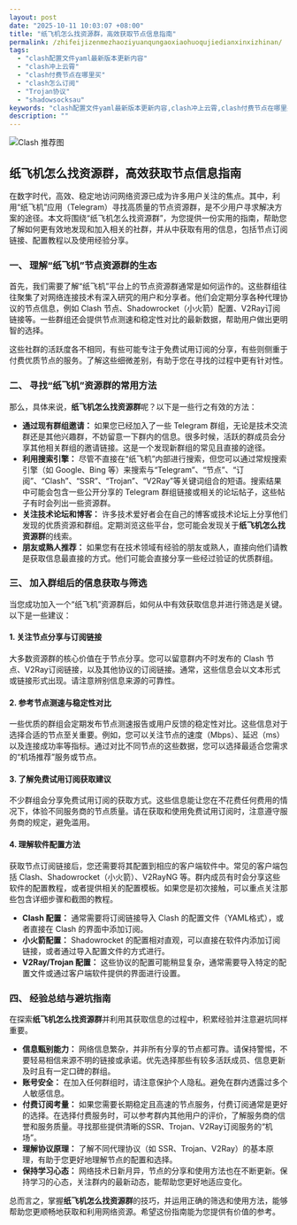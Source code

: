 ```yaml
---
layout: post
date: "2025-10-11 10:03:07 +08:00"
title: "纸飞机怎么找资源群，高效获取节点信息指南"
permalink: /zhifeijizenmezhaoziyuanqungaoxiaohuoqujiedianxinxizhinan/
tags:
  - "clash配置文件yaml最新版本更新内容"
  - "clash冲上云霄"
  - "clash付费节点在哪里买"
  - "clash怎么订阅"
  - "Trojan协议"
  - "shadowsocksau"
keywords: "clash配置文件yaml最新版本更新内容,clash冲上云霄,clash付费节点在哪里买,clash怎么订阅,Trojan协议,shadowsocksau"
description: ""
---
```


![Clash 推荐图](https://clashjd.github.io/assets/img/免费clash节点.png)

## 纸飞机怎么找资源群，高效获取节点信息指南


<p>在数字时代，高效、稳定地访问网络资源已成为许多用户关注的焦点。其中，利用“纸飞机”应用（Telegram）寻找高质量的节点资源群，是不少用户寻求解决方案的途径。本文将围绕“纸飞机怎么找资源群”，为您提供一份实用的指南，帮助您了解如何更有效地发现和加入相关的社群，并从中获取有用的信息，包括节点订阅链接、配置教程以及使用经验分享。</p>

<h3>一、 理解“纸飞机”节点资源群的生态</h3>
<p>首先，我们需要了解“纸飞机”平台上的节点资源群通常是如何运作的。这些群组往往聚集了对网络连接技术有深入研究的用户和分享者。他们会定期分享各种代理协议的节点信息，例如 Clash 节点、Shadowrocket（小火箭）配置、V2Ray订阅链接等。一些群组还会提供节点测速和稳定性对比的最新数据，帮助用户做出更明智的选择。</p>

<p>这些社群的活跃度各不相同，有些可能专注于免费试用订阅的分享，有些则侧重于付费优质节点的服务。了解这些细微差别，有助于您在寻找的过程中更有针对性。</p>

<h3>二、 寻找“纸飞机”资源群的常用方法</h3>
<p>那么，具体来说，<strong>纸飞机怎么找资源群</strong>呢？以下是一些行之有效的方法：</p>

<ul>
    <li><strong>通过现有群组邀请：</strong> 如果您已经加入了一些 Telegram 群组，无论是技术交流群还是其他兴趣群，不妨留意一下群内的信息。很多时候，活跃的群成员会分享其他相关群组的邀请链接。这是一个发现新群组的常见且直接的途径。</li>
    <li><strong>利用搜索引擎：</strong> 尽管不直接在“纸飞机”内部进行搜索，但您可以通过常规搜索引擎（如 Google、Bing 等）来搜索与“Telegram”、“节点”、“订阅”、“Clash”、“SSR”、“Trojan”、“V2Ray”等关键词组合的短语。搜索结果中可能会包含一些公开分享的 Telegram 群组链接或相关的论坛帖子，这些帖子有时会列出一些资源群。</li>
    <li><strong>关注技术论坛和博客：</strong> 许多技术爱好者会在自己的博客或技术论坛上分享他们发现的优质资源和群组。定期浏览这些平台，您可能会发现关于<strong>纸飞机怎么找资源群</strong>的线索。</li>
    <li><strong>朋友或熟人推荐：</strong> 如果您有在技术领域有经验的朋友或熟人，直接向他们请教是获取信息最直接的方式。他们可能会直接分享一些经过验证的优质群组。</li>
</ul>

<h3>三、 加入群组后的信息获取与筛选</h3>

<p>当您成功加入一个“纸飞机”资源群后，如何从中有效获取信息并进行筛选是关键。以下是一些建议：</p>

<h4>1. 关注节点分享与订阅链接</h4>
<p>大多数资源群的核心价值在于节点分享。您可以留意群内不时发布的 Clash 节点、V2Ray订阅链接，以及其他协议的订阅链接。通常，这些信息会以文本形式或链接形式出现。请注意辨别信息来源的可靠性。</p>

<h4>2. 参考节点测速与稳定性对比</h4>
<p>一些优质的群组会定期发布节点测速报告或用户反馈的稳定性对比。这些信息对于选择合适的节点至关重要。例如，您可以关注节点的速度（Mbps）、延迟（ms）以及连接成功率等指标。通过对比不同节点的这些数据，您可以选择最适合您需求的“机场推荐”服务或节点。</p>

<h4>3. 了解免费试用订阅获取建议</h4>
<p>不少群组会分享免费试用订阅的获取方式。这些信息能让您在不花费任何费用的情况下，体验不同服务商的节点质量。请在获取和使用免费试用订阅时，注意遵守服务商的规定，避免滥用。</p>

<h4>4. 理解软件配置方法</h4>
<p>获取节点订阅链接后，您还需要将其配置到相应的客户端软件中。常见的客户端包括 Clash、Shadowrocket（小火箭）、V2RayNG 等。群内成员有时会分享这些软件的配置教程，或者提供相关的配置模板。如果您是初次接触，可以重点关注那些包含详细步骤和截图的教程。</p>
<ul>
    <li><strong>Clash 配置：</strong> 通常需要将订阅链接导入 Clash 的配置文件（YAML格式），或者直接在 Clash 的界面中添加订阅。</li>
    <li><strong>小火箭配置：</strong> Shadowrocket 的配置相对直观，可以直接在软件内添加订阅链接，或者通过导入配置文件的方式进行。</li>
    <li><strong>V2Ray/Trojan 配置：</strong> 这些协议的配置可能稍显复杂，通常需要导入特定的配置文件或通过客户端软件提供的界面进行设置。</li>
</ul>

<h3>四、 经验总结与避坑指南</h3>
<p>在探索<strong>纸飞机怎么找资源群</strong>并利用其获取信息的过程中，积累经验并注意避坑同样重要。</p>

<ul>
    <li><strong>信息甄别能力：</strong> 网络信息繁杂，并非所有分享的节点都可靠。请保持警惕，不要轻易相信来源不明的链接或承诺。优先选择那些有较多活跃成员、信息更新及时且有一定口碑的群组。</li>
    <li><strong>账号安全：</strong> 在加入任何群组时，请注意保护个人隐私。避免在群内透露过多个人敏感信息。</li>
    <li><strong>付费订阅考量：</strong> 如果您需要长期稳定且高速的节点服务，付费订阅通常是更好的选择。在选择付费服务时，可以参考群内其他用户的评价，了解服务商的信誉和服务质量。寻找那些提供清晰的SSR、Trojan、V2Ray订阅服务的“机场”。</li>
    <li><strong>理解协议原理：</strong> 了解不同代理协议（如 SSR、Trojan、V2Ray）的基本原理，有助于您更好地理解节点的配置和选择。</li>
    <li><strong>保持学习心态：</strong> 网络技术日新月异，节点的分享和使用方法也在不断更新。保持学习的心态，关注群内的最新动态，能帮助您更好地适应变化。</li>
</ul>

<p>总而言之，掌握<strong>纸飞机怎么找资源群</strong>的技巧，并运用正确的筛选和使用方法，能够帮助您更顺畅地获取和利用网络资源。希望这份指南能为您提供有价值的参考。</p>